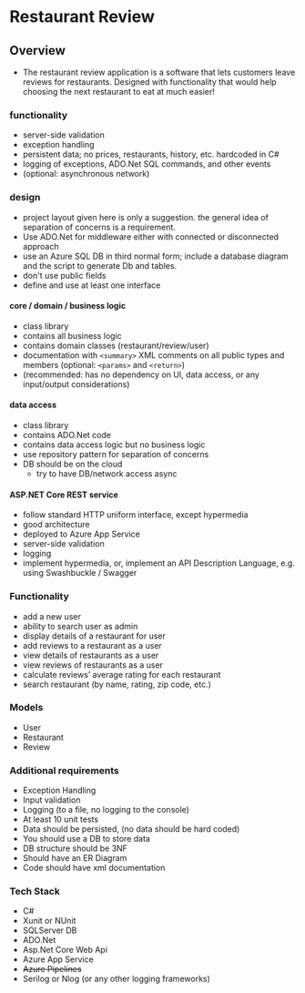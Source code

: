 # Restaurant Review

## Overview
- The restaurant review application is a software that lets customers leave reviews for restaurants. Designed with functionality that would help choosing the next restaurant to eat at much easier! 

### functionality
* server-side validation
* exception handling
* persistent data; no prices, restaurants, history, etc. hardcoded in C#
* logging of exceptions, ADO.Net SQL commands, and other events
* (optional: asynchronous network)

### design
* project layout given here is only a suggestion. the general idea of
  separation of concerns is a requirement.
* Use ADO.Net for middleware either with connected or disconnected approach
* use an Azure SQL DB in third normal form; include a database diagram and the script to generate Db and tables.
* don't use public fields
* define and use at least one interface

#### core / domain / business logic
* class library
* contains all business logic
* contains domain classes (restaurant/review/user)
* documentation with `<summary>` XML comments on all public types and members (optional: `<params>` and `<return>`)
* (recommended: has no dependency on UI, data access, or any input/output considerations)

#### data access
* class library
* contains ADO.Net code
* contains data access logic but no business logic
* use repository pattern for separation of concerns
* DB should be on the cloud
    * try to have DB/network access async

#### ASP.NET Core REST service
* follow standard HTTP uniform interface, except hypermedia
* good architecture
* deployed to Azure App Service
* server-side validation
* logging
* implement hypermedia, or, implement an API Description Language, e.g. using Swashbuckle / Swagger


### Functionality 

- add a new user 
- ability to search user as admin
- display details of a restaurant for user
- add reviews to a restaurant as a user
- view details of restaurants as a user
- view reviews of restaurants as a user
- calculate reviews’ average rating for each restaurant 
- search restaurant (by name, rating, zip code, etc.) 

### Models 

- User 
- Restaurant 
- Review 

### Additional requirements 
- Exception Handling 
- Input validation 
- Logging (to a file, no logging to the console) 
- At least 10 unit tests 
- Data should be persisted, (no data should be hard coded) 
- You should use a DB to store data 
- DB structure should be 3NF 
- Should have an ER Diagram 
- Code should have xml documentation 

### Tech Stack 
- C# 
- Xunit or NUnit
- SQLServer DB 
- ADO.Net
- Asp.Net Core Web Api
- Azure App Service
- ~~Azure Pipelines~~
- Serilog or Nlog (or any other logging frameworks) 
